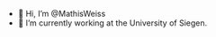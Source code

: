 - 👋 Hi, I’m @MathisWeiss
- 📖 I’m currently working at the University of Siegen.

<!---
MathisWeiss/MathisWeiss is a ✨ special ✨ repository because its `README.md` (this file) appears on your GitHub profile.
You can click the Preview link to take a look at your changes.
--->
